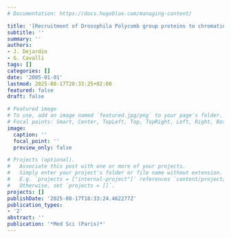 ```yaml
---
# Documentation: https://docs.hugoblox.com/managing-content/

title: '[Recruitment of Drosophila Polycomb group proteins to chromatin by DSP1]'
subtitle: ''
summary: ''
authors:
- J. Dejardin
- G. Cavalli
tags: []
categories: []
date: '2005-01-01'
lastmod: 2025-08-17T20:33:25+02:00
featured: false
draft: false

# Featured image
# To use, add an image named `featured.jpg/png` to your page's folder.
# Focal points: Smart, Center, TopLeft, Top, TopRight, Left, Right, BottomLeft, Bottom, BottomRight.
image:
  caption: ''
  focal_point: ''
  preview_only: false

# Projects (optional).
#   Associate this post with one or more of your projects.
#   Simply enter your project's folder or file name without extension.
#   E.g. `projects = ["internal-project"]` references `content/project/deep-learning/index.md`.
#   Otherwise, set `projects = []`.
projects: []
publishDate: '2025-08-17T18:33:24.462277Z'
publication_types:
- '2'
abstract: ''
publication: '*Med Sci (Paris)*'
---
```

